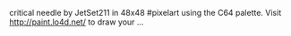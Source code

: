 critical needle by JetSet211 in 48x48 #pixelart using the C64 palette. Visit http://paint.lo4d.net/ to draw your … 